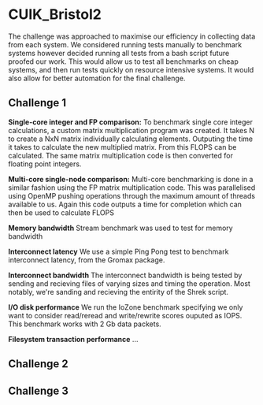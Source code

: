 # CUIK_Bristol2

The challenge was approached to maximise our efficiency in collecting data from each system. We considered running tests manually to benchmark systems however decided running all tests from a bash script future proofed our work. This would allow us to test all benchmarks on cheap systems, and then run tests quickly on resource intensive systems. It would also allow for better automation for the final challenge.

## Challenge 1

**Single-core integer and FP comparison:** 
To benchmark single core integer calculations, a custom matrix multiplication program was created. It takes N to create a NxN matrix individually calculating elements. Outputing the time it takes to calculate the new multiplied matrix. From this FLOPS can be calculated. The same matrix multiplication code is then converted for floating point integers.

**Multi-core single-node comparison:** Multi-core benchmarking is done in a similar fashion using the FP matrix multiplication code. This was parallelised using OpenMP pushing operations through the maximum amount of threads available to us. Again this code outputs a time for completion which can then be used to calculate FLOPS

**Memory bandwidth** Stream benchmark was used to test for memory bandwidth

**Interconnect latency** We use a simple Ping Pong test to benchmark interconnect latency, from the Gromax package.

**Interconnect bandwidth** The interconnect bandwidth is being tested by sending and recieving files of varying sizes and timing the operation. Most notably, we're sanding and recieving the entirity of the Shrek script.

**I/O disk performance** We run the IoZone benchmark specifying we only want to consider read/reread and write/rewrite scores ouputed as IOPS. This benchmark works with 2 Gb data packets.

**Filesystem transaction performance** ...

## Challenge 2

## Challenge 3
